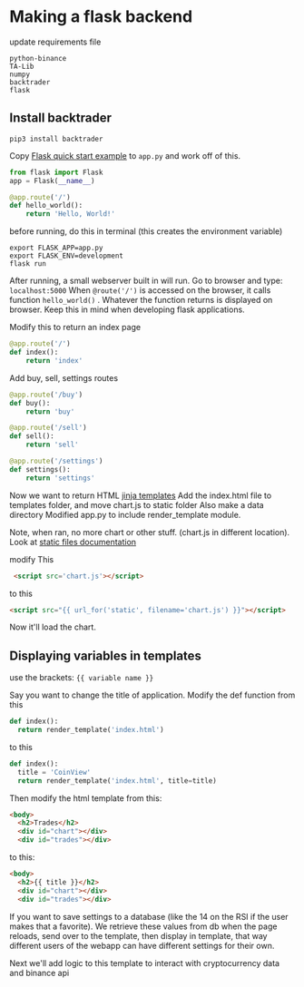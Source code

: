 # Making a flask backend
update requirements file

```
python-binance
TA-Lib
numpy
backtrader
flask
```

## Install backtrader
```
pip3 install backtrader
```

Copy [Flask quick start example](https://flask.palletsprojects.com/en/1.1.x/quickstart/#quickstart) to `app.py` and work off of this.

```python
from flask import Flask
app = Flask(__name__)

@app.route('/')
def hello_world():
    return 'Hello, World!'
```

before running, do this in terminal (this creates the environment variable)

```
export FLASK_APP=app.py
export FLASK_ENV=development
flask run
```

After running, a small webserver built in will run.  Go to browser and type: `localhost:5000`
When `@route('/')` is accessed on the browser, it calls function `hello_world()` . Whatever the function returns is displayed on browser.  Keep this in mind when developing flask applications.

Modify this to return an index page
```python
@app.route('/')
def index():
    return 'index'
```

Add buy, sell, settings routes

```python
@app.route('/buy')
def buy():
    return 'buy'

@app.route('/sell')
def sell():
    return 'sell'

@app.route('/settings')
def settings():
    return 'settings'
```

Now we want to return HTML [jinja templates](jinja.palletsprojects.com/en/2.11.x/)
Add the index.html file to templates folder, and move chart.js to static folder
Also make a data directory
Modified app.py to include render_template module.

Note, when ran, no more chart or other stuff.  (chart.js in different location).  Look at [static files documentation](https://flask.palletsprojects.com/en/1.1.x/quickstart/#static-files)

modify This
```html
 <script src='chart.js'></script>
```
to this
```html
<script src="{{ url_for('static', filename='chart.js') }}"></script>
```

Now it'll load the chart.

## Displaying variables in templates
use the brackets: `{{ variable name }}`

Say you want to change the title of application.  Modify the def function from this
```python
def index():
  return render_template('index.html')
```
to this
```python
def index():
  title = 'CoinView'
  return render_template('index.html', title=title)
```
Then modify the html template from this:
```html
<body>
  <h2>Trades</h2>
  <div id="chart"></div>
  <div id="trades"></div>
```
to this:

```html
<body>
  <h2>{{ title }}</h2>
  <div id="chart"></div>
  <div id="trades"></div>
```

If you want to save settings to a database (like the 14 on the RSI if the user makes that a favorite).  We retrieve these values from db when the page reloads, send over to the template, then display in template, that way different users of the webapp can have different settings for their own.

Next we'll add logic to this template to interact with cryptocurrency data and binance api